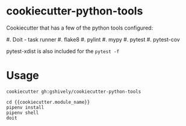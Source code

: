 # cookiecutter-python-tools

Cookiecutter that has a few of the python tools configured:

  #. Doit - task runner
  #. flake8
  #. pylint
  #. mypy
  #. pytest
  #. pytest-cov

pytest-xdist is also included for the `pytest -f`

# Usage

```
cookiecutter gh:gshively/cookiecutter-python-tools

cd {{cookiecutter.module_name}}
pipenv install
pipenv shell
doit

```
